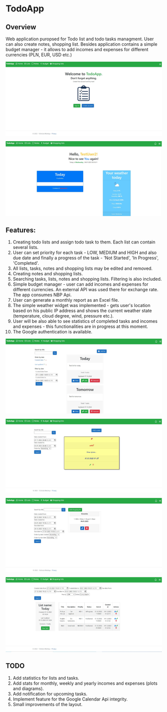 # TodoApp

## Overview

Web application puropsed for Todo list and todo tasks managment. User can also create notes, shopping list. Besides application contains a simple budget manager - it allows to add incomes and expenses for different currencies (PLN, EUR, USD etc.)

![Image](https://github.com/Tomasz789/TodoApp-Deploying/blob/master/images/startpage.JPG)

![Image](https://github.com/Tomasz789/TodoApp-Deploying/blob/master/images/userpage.JPG)

## Features:

1. Creating todo lists and assign todo task to them. Each list can contain several lists.
2. User can set priority for each task - LOW, MEDIUM and HIGH and also due date and finally a progress of the task - 'Not Started', 'In Progress', 'Completed'.
3. All lists, tasks, notes and shopping lists may be edited and removed.
4. Creating notes and shopping lists.
5. Searching tasks, lists, notes and shopping lists. Filtering is also included.
6. Simple budget manager - user can add incomes and expenses for different currencies. An external API was used there for exchange rate. The app consumes NBP Api.
7. User can generate a monthly report as an Excel file.
8. The simple weather widget was implemented - gets user's location based on his public IP address and shows the current weather state (temperature, cloud degree, wind, pressure etc.).
9. User will be also able to see statistics of completed tasks and incomes and expenses - this functionalities are in progress at this moment.
10. The Google authentication is available.

![Image](https://github.com/Tomasz789/TodoApp-Deploying/blob/master/images/listpage.JPG)

![Image](https://github.com/Tomasz789/TodoApp-Deploying/blob/master/images/notepage.JPG)

![Image](https://github.com/Tomasz789/TodoApp-Deploying/blob/master/images/shoppinglist.JPG)

![Image](https://github.com/Tomasz789/TodoApp-Deploying/blob/master/images/tasklist.JPG)

## TODO

1. Add statistics for lists and tasks.
2. Add stats for monthly, weekly and yearly incomes and expenses (plots and diagrams).
3. Add notification for upcoming tasks.
4. Implement feature for the Google Calendar Api integrity.
5. Small improvements of the layout.


